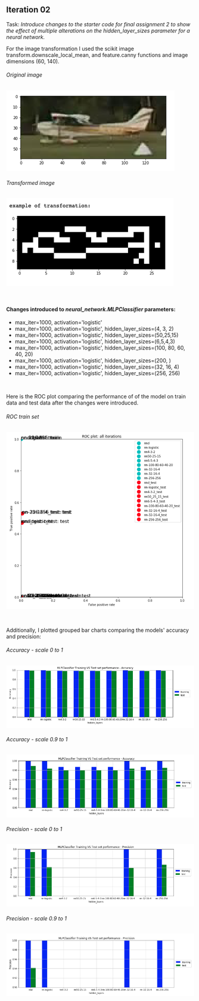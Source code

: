 ## Iteration 02

Task: *Introduce changes to the starter code for final assignment 2 to show the effect of multiple alterations on the hidden_layer_sizes parameter for a neural network.*


For the image transformation I used the scikit image transform.downscale_local_mean, and feature.canny functions and image dimensions (60, 140).
###### Original image
![](graphs/original_image.png)
###### Transformed image
![](graphs/transformed.png)


<br/>

#### Changes introduced to *neural_network.MLPClassifier* parameters:
* max_iter=1000, activation='logistic'
* max_iter=1000, activation='logistic', hidden_layer_sizes=(4, 3, 2)
* max_iter=1000, activation='logistic', hidden_layer_sizes=(50,25,15)
* max_iter=1000, activation='logistic', hidden_layer_sizes=(6,5,4,3)
* max_iter=1000, activation='logistic', hidden_layer_sizes=(100, 80, 60, 40, 20)
* max_iter=1000, activation='logistic', hidden_layer_sizes=(200, )
* max_iter=1000, activation='logistic', hidden_layer_sizes=(32, 16, 4)
* max_iter=1000, activation='logistic', hidden_layer_sizes=(256, 256)

<br/>

Here is the ROC plot comparing the performance of of the model on train data and test data after the changes were introduced.

###### ROC train set
![](graphs/ROC.png)

<br/>

Additionally, I plotted grouped bar charts comparing the models' accuracy and precision:

###### Accuracy - scale 0 to 1
![](graphs/accuracy_0to1.png)
###### Accuracy - scale 0.9 to 1
![](graphs/accuracy_09to1.png)

###### Precision - scale 0 to 1
![](graphs/precision_0to1.png)
###### Precision - scale 0.9 to 1
![](graphs/precision_09to1.png)